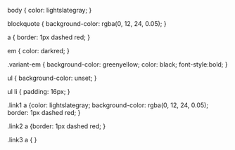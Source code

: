 body {
  color: lightslategray; 
}

blockquote {
  background-color: rgba(0, 12, 24, 0.05);
}

a {
  border: 1px dashed red;
}

em {
  color: darkred;
}

.variant-em { background-color: greenyellow;
   color: black; 
   font-style:bold;
}

ul {
  background-color: unset;
}

ul li {
  padding: 16px;
}

.link1 a {color: lightslategray; background-color: rgba(0, 12, 24, 0.05); border: 1px dashed red;
}

.link2 a {border: 1px dashed red;
}

.link3 a {
}
